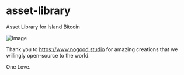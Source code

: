 # asset-library
Asset Library for Island Bitcoin

![Image](https://github.com/islandbitcoin/asset-library/blob/main/Illustration/JPG/NoGood_IslandBitcoin_Orange.jpg)

Thank you to https://www.nogood.studio for amazing creations that we willingly open-source to the world.

One Love.
